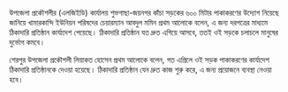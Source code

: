 উপজেলা প্রকৌশলীর (এলজিইডি) কার্যালয় শুভগাছা-জয়নগর কাঁচা সড়কের ৬০০ মিটার পাকাকরণের উদ্যোগ নিয়েছে জানিয়ে খামারকান্দি ইউনিয়ন পরিষদের চেয়ারম্যান আবদুল মমিন প্রথম আলোকে বলেন, এ জন্য দরপত্রের মাধ্যমে ঠিকাদারি প্রতিষ্ঠান কার্যাদেশ পেয়েছে। ঠিকাদারি প্রতিষ্ঠান যত দ্রুত এগিয়ে আসবে, ততই ওই সড়কে চলাচলে মানুষের দুর্ভোগ কমবে।

শেরপুর উপজেলা প্রকৌশলী লিয়াকত হোসেন প্রথম আলোকে বলেন, গত এপ্রিলে ওই সড়ক পাকাকরণের কার্যাদেশ ঠিকাদারি প্রতিষ্ঠানকে দেওয়া হয়েছে। ঠিকাদারি প্রতিষ্ঠান যেন দ্রুত কাজ শুরু করে, এ জন্য প্রয়োজনে ব্যবস্থা নেওয়া হবে।

